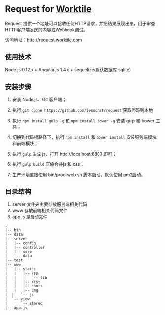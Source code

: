# Request for [Worktile](https://worktile.com)

Request 提供一个地址可以接收任何HTTP请求，并把结果展现出来，用于审查HTTP客户端发送的内容或Webhook调试。

访问地址：http://request.worktile.com

## 使用技术

Node.js 0.12.x + Angular.js 1.4.x + sequelize(默认数据库 sqlite)

## 安装步骤

1. 安装 Node.js、Git 客户端；

1. 执行 `git clone https://github.com/lesschat/request` 获取代码到本地

1. 执行 `npm install gulp -g` 和 `npm install bower -g` 安装 gulp 和 bower 工具；

1. 切换到代码根路径下，执行 `npm install` 和 `bower install` 安装服务端模块和前端模块；

1. 执行 `gulp` 生成 js，打开 http://localhost:8800 即可；

1. 执行 `gulp build` 压缩合并js 和 css；

1. 生产环境直接使用 bin/prod-web.sh 脚本启动，默认使用 pm2启动。


## 目录结构

1. server 文件夹主要存放服务端相关代码
1. www 存放前端相关代码文件
1. app.js 是启动文件

```
.
|-- bin
|-- data
|-- server
|   |-- config
|   |-- controller
|   |-- core
|   `-- data
|-- test
|-- www
|   |-- static
|   |   |-- css
|   |   |   `-- lib
|   |   |-- dist
|   |   |-- fonts
|   |   |-- img
|  |   `-- js
|  `-- view
|      `-- shared
|-- app.js
```

